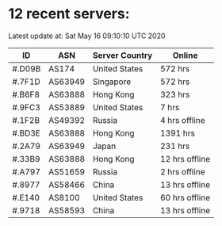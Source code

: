 # 12 recent servers:

Latest update at: Sat May 16 09:10:10 UTC 2020

| ID | ASN | Server Country | Online |
| -- | --- | -------------- | ------ |
| #.D09B | AS174 | United States | 572 hrs |
| #.7F1D | AS63949 | Singapore | 572 hrs |
| #.B6F8 | AS63888 | Hong Kong | 323 hrs |
| #.9FC3 | AS53889 | United States | 7 hrs |
| #.1F2B | AS49392 | Russia | 4 hrs offline |
| #.BD3E | AS63888 | Hong Kong | 1391 hrs |
| #.2A79 | AS63949 | Japan | 231 hrs |
| #.33B9 | AS63888 | Hong Kong | 12 hrs offline |
| #.A797 | AS51659 | Russia | 2 hrs offline |
| #.8977 | AS58466 | China | 13 hrs offline |
| #.E140 | AS8100 | United States | 60 hrs offline |
| #.9718 | AS58593 | China | 13 hrs offline |

